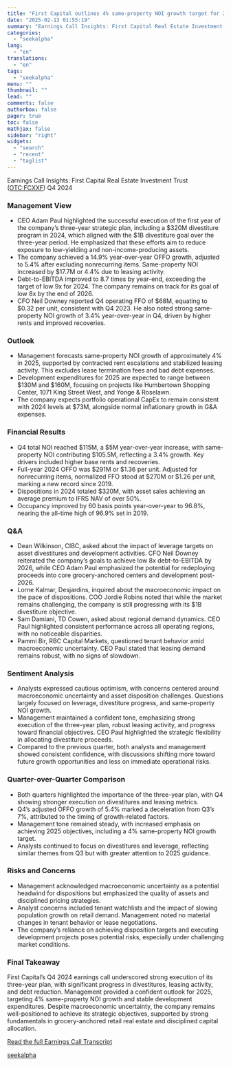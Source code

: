 ```yaml
---
title: "First Capital outlines 4% same-property NOI growth target for 2025 amid strong leasing momentum"
date: "2025-02-13 01:55:19"
summary: "Earnings Call Insights: First Capital Real Estate Investment Trust (OTC:FCXXF) Q4 2024 Management View CEO Adam Paul highlighted the successful execution of the first year of the company’s three-year strategic plan, including a $320M divestiture program in 2024, which aligned with the $1B divestiture goal over the three-year period. He..."
categories:
  - "seekalpha"
lang:
  - "en"
translations:
  - "en"
tags:
  - "seekalpha"
menu: ""
thumbnail: ""
lead: ""
comments: false
authorbox: false
pager: true
toc: false
mathjax: false
sidebar: "right"
widgets:
  - "search"
  - "recent"
  - "taglist"
---
```


Earnings Call Insights: First Capital Real Estate Investment Trust ([OTC:FCXXF](https://seekingalpha.com/symbol/FCXXF "First Capital Real Estate Investment Trust")) Q4 2024

### Management View

* CEO Adam Paul highlighted the successful execution of the first year of the company’s three-year strategic plan, including a $320M divestiture program in 2024, which aligned with the $1B divestiture goal over the three-year period. He emphasized that these efforts aim to reduce exposure to low-yielding and non-income-producing assets.
* The company achieved a 14.9% year-over-year OFFO growth, adjusted to 5.4% after excluding nonrecurring items. Same-property NOI increased by $17.7M or 4.4% due to leasing activity.
* Debt-to-EBITDA improved to 8.7 times by year-end, exceeding the target of low 9x for 2024. The company remains on track for its goal of low 8x by the end of 2026.
* CFO Neil Downey reported Q4 operating FFO of $68M, equating to $0.32 per unit, consistent with Q4 2023. He also noted strong same-property NOI growth of 3.4% year-over-year in Q4, driven by higher rents and improved recoveries.

### Outlook

* Management forecasts same-property NOI growth of approximately 4% in 2025, supported by contracted rent escalations and stabilized leasing activity. This excludes lease termination fees and bad debt expenses.
* Development expenditures for 2025 are expected to range between $130M and $160M, focusing on projects like Humbertown Shopping Center, 1071 King Street West, and Yonge & Roselawn.
* The company expects portfolio operational CapEx to remain consistent with 2024 levels at $73M, alongside normal inflationary growth in G&A expenses.

### Financial Results

* Q4 total NOI reached $115M, a $5M year-over-year increase, with same-property NOI contributing $105.5M, reflecting a 3.4% growth. Key drivers included higher base rents and recoveries.
* Full-year 2024 OFFO was $291M or $1.36 per unit. Adjusted for nonrecurring items, normalized FFO stood at $270M or $1.26 per unit, marking a new record since 2019.
* Dispositions in 2024 totaled $320M, with asset sales achieving an average premium to IFRS NAV of over 50%.
* Occupancy improved by 60 basis points year-over-year to 96.8%, nearing the all-time high of 96.9% set in 2019.

### Q&A

* Dean Wilkinson, CIBC, asked about the impact of leverage targets on asset divestitures and development activities. CFO Neil Downey reiterated the company’s goals to achieve low 8x debt-to-EBITDA by 2026, while CEO Adam Paul emphasized the potential for redeploying proceeds into core grocery-anchored centers and development post-2026.
* Lorne Kalmar, Desjardins, inquired about the macroeconomic impact on the pace of dispositions. COO Jordie Robins noted that while the market remains challenging, the company is still progressing with its $1B divestiture objective.
* Sam Damiani, TD Cowen, asked about regional demand dynamics. CEO Paul highlighted consistent performance across all operating regions, with no noticeable disparities.
* Pammi Bir, RBC Capital Markets, questioned tenant behavior amid macroeconomic uncertainty. CEO Paul stated that leasing demand remains robust, with no signs of slowdown.

### Sentiment Analysis

* Analysts expressed cautious optimism, with concerns centered around macroeconomic uncertainty and asset disposition challenges. Questions largely focused on leverage, divestiture progress, and same-property NOI growth.
* Management maintained a confident tone, emphasizing strong execution of the three-year plan, robust leasing activity, and progress toward financial objectives. CEO Paul highlighted the strategic flexibility in allocating divestiture proceeds.
* Compared to the previous quarter, both analysts and management showed consistent confidence, with discussions shifting more toward future growth opportunities and less on immediate operational risks.

### Quarter-over-Quarter Comparison

* Both quarters highlighted the importance of the three-year plan, with Q4 showing stronger execution on divestitures and leasing metrics.
* Q4’s adjusted OFFO growth of 5.4% marked a deceleration from Q3’s 7%, attributed to the timing of growth-related factors.
* Management tone remained steady, with increased emphasis on achieving 2025 objectives, including a 4% same-property NOI growth target.
* Analysts continued to focus on divestitures and leverage, reflecting similar themes from Q3 but with greater attention to 2025 guidance.

### Risks and Concerns

* Management acknowledged macroeconomic uncertainty as a potential headwind for dispositions but emphasized the quality of assets and disciplined pricing strategies.
* Analyst concerns included tenant watchlists and the impact of slowing population growth on retail demand. Management noted no material changes in tenant behavior or lease negotiations.
* The company’s reliance on achieving disposition targets and executing development projects poses potential risks, especially under challenging market conditions.

### Final Takeaway

First Capital’s Q4 2024 earnings call underscored strong execution of its three-year plan, with significant progress in divestitures, leasing activity, and debt reduction. Management provided a confident outlook for 2025, targeting 4% same-property NOI growth and stable development expenditures. Despite macroeconomic uncertainty, the company remains well-positioned to achieve its strategic objectives, supported by strong fundamentals in grocery-anchored retail real estate and disciplined capital allocation.

[Read the full Earnings Call Transcript](https://seekingalpha.com/symbol/FCXXF/earnings/transcripts)

[seekalpha](https://seekingalpha.com/news/4407358-first-capital-outlines-4-percent-same-property-noi-growth-target-for-2025-amid-strong-leasing)
